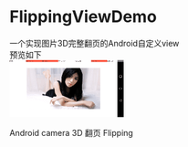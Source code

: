 # FlippingViewDemo
一个实现图片3D完整翻页的Android自定义view<br> 
预览如下<br> 
![](https://github.com/kyymeade/FlippingViewDemo/blob/main/1616214153857493.gif)  <br> 

Android camera 3D 翻页 Flipping



